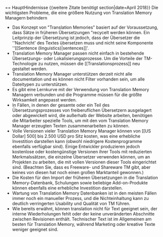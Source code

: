 == HauptHindernisse {{weitere Zitate benötigt section|date=April 2018}} Die wichtigsten Probleme, die eine größere Nutzung von Translation Memory Managern behindern

* Das Konzept von "Translation Memories" basiert auf der Voraussetzung, dass Sätze in früheren Übersetzungen "recycelt werden können. Ein Leitprinzip der Übersetzung ist jedoch, dass der Übersetzer die ''Nachricht' des Textes übersetzen muss und nicht seine Komponente ''[[Sentence (linguistics)|sentences]]'.
* Translation Memory Manager passen nicht einfach in bestehende Übersetzungs- oder Lokalisierungsprozesse. Um die Vorteile der TM-Technologie zu nutzen, müssen die [[Translationsprozess]] neu gestaltet werden.
* Translation Memory Manager unterstützen derzeit nicht alle documentation und es können nicht Filter vorhanden sein, um alle Dateitypen zu unterstützen.
* Es gibt eine Lernkurve mit der Verwendung von Translation Memory Managern verbunden und die Programme müssen für die größte Wirksamkeit angepasst werden.
* In Fällen, in denen der gesamte oder ein Teil des Übersetzungsprozesses von freiberuflichen Übersetzern ausgelagert oder abgewickelt wird, die außerhalb der Website arbeiten, benötigen die Mitarbeiter spezielle Tools, um mit den vom Translation Memory Manager erzeugten Texten zusammenarbeiten zu können.
* Volle Versionen vieler Translation Memory Manager können von [[US Dollar] 500] bis 2.500 USD pro Sitz kosten, was eine erhebliche Investition darstellen kann (obwohl niedrigere Kostenprogramme ebenfalls verfügbar sind). Einige Entwickler produzieren jedoch kostenlose oder kostengünstige Versionen ihrer Tools mit reduzierten Merkmalssätzen, die einzelne Übersetzer verwenden können, um an Projekten zu arbeiten, die mit vollen Versionen dieser Tools eingerichtet sind. (Beachten Sie, dass es Freeware- und Shareware TM gibt, aber keines von diesen hat noch einen großen Marktanteil gewonnen.)
* Die Kosten für den Import der früheren Übersetzungen in die Translation Memory-Datenbank, Schulungen sowie beliebige Add-on-Produkte können ebenfalls eine erhebliche Investition darstellen.
* Wartung von Translation Memory Datenbanken ist in den meisten Fällen immer noch ein manueller Prozess, und die Nichteinhaltung kann zu deutlich verringerten Usability und Qualität von TM führen.
* Wie bereits erwähnt, können translation nicht für Text geeignet sein, der interne Wiederholungen fehlt oder der keine unveränderten Abschnitte zwischen Revisionen enthält. Technischer Text ist im Allgemeinen am besten für Translation Memory, während Marketing oder kreative Texte weniger geeignet sind.